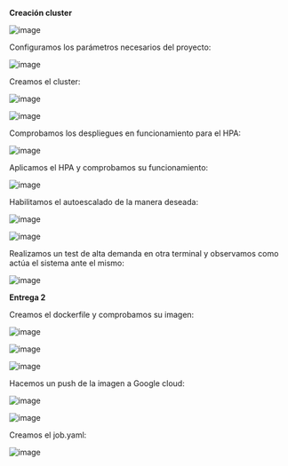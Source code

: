**Creación cluster**

![image](https://user-images.githubusercontent.com/72698383/198615622-4e3eb962-08a0-4921-842b-bbb78b241fd2.png)

Configuramos los parámetros necesarios del proyecto:

![image](https://user-images.githubusercontent.com/72698383/198615769-a4babf69-6e87-49cf-954f-3070c4a23624.png)

Creamos el cluster:

![image](https://user-images.githubusercontent.com/72698383/198615893-07411015-284a-47bd-b2f5-feea54f0e760.png)

![image](https://user-images.githubusercontent.com/72698383/198615971-71bd73f8-03eb-44c9-8968-eeb356a67870.png)

Comprobamos los despliegues en funcionamiento para el HPA:

![image](https://user-images.githubusercontent.com/72698383/198616064-53ac63d5-7cc4-49d3-a8b8-8b9aa3968b7f.png)

Aplicamos el HPA y comprobamos su funcionamiento:

![image](https://user-images.githubusercontent.com/72698383/198616160-94de84a5-4e9f-4b0f-a3c1-640e15bd25f5.png)

Habilitamos el autoescalado de la manera deseada:

![image](https://user-images.githubusercontent.com/72698383/198616323-22392f12-c190-48ad-83bf-3023f5772859.png)

![image](https://user-images.githubusercontent.com/72698383/198616413-106f4f6c-3a61-4205-8fdd-471c5d8c8d45.png)

Realizamos un test de alta demanda en otra terminal y observamos como actúa el sistema ante el mismo:

![image](https://user-images.githubusercontent.com/72698383/198616537-afbf0dbf-e957-4759-88d5-20753f5f2ce6.png)

**Entrega 2**

Creamos el dockerfile y comprobamos su imagen:

![image](https://user-images.githubusercontent.com/72698383/198616667-38f640b6-a651-43e5-ac96-687cf0520969.png)

![image](https://user-images.githubusercontent.com/72698383/198616755-0606d1f9-acd9-44b7-a21b-4ad981d9c692.png)

![image](https://user-images.githubusercontent.com/72698383/198616864-ef8e462f-d862-4218-b6e0-2cd4cde70db1.png)

Hacemos un push de la imagen a Google cloud:

![image](https://user-images.githubusercontent.com/72698383/198616977-31197bef-f032-4699-8072-b50a79500c60.png)

![image](https://user-images.githubusercontent.com/72698383/198617069-0c4ab71b-4615-49e1-81eb-8ac45255ca78.png)

Creamos el job.yaml:

![image](https://user-images.githubusercontent.com/72698383/198617456-e9bc2a38-d3c4-448d-9807-a3be1f7bb359.png)
